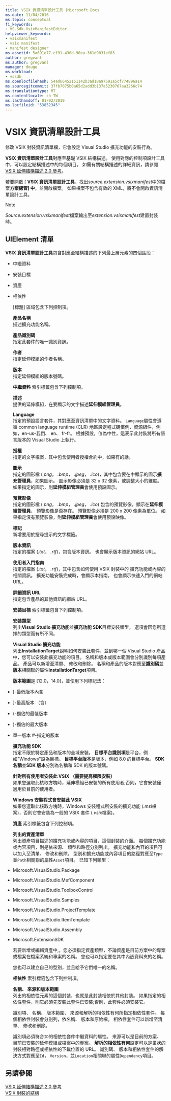 ```yaml
---
title: VSIX 資訊清單設計工具 |Microsoft Docs
ms.date: 11/04/2016
ms.topic: conceptual
f1_keywords:
- VS.Sdk.VsixManifestEditor
helpviewer_keywords:
- vsixmanifest
- vsix manifest
- manifest designer
ms.assetid: 5a691e77-cf91-430d-90ea-361d9031ef83
author: gregvanl
ms.author: gregvanl
manager: douge
ms.workload:
- vssdk
ms.openlocfilehash: 54ad66452151142b3ad18a97591a5cf774896a14
ms.sourcegitcommit: 37fb7075b0a65d2add3b137a5230767aa3266c74
ms.translationtype: MT
ms.contentlocale: zh-TW
ms.lasthandoff: 01/02/2019
ms.locfileid: "53852345"
---
```

# <a name="vsix-manifest-designer"></a>VSIX 資訊清單設計工具
修改 VSIX 封裝資訊清單檔，它會設定 Visual Studio 擴充功能的安裝行為。  
  
 **VSIX 資訊清單設計工具**對應至基礎 VSIX 結構描述。 使用對應的控制項設計工具中，可以設定結構描述中的每個項目。 如需有關結構描述的詳細資訊，請參閱[VSIX 延伸結構描述 2.0 參考](../extensibility/vsix-extension-schema-2-0-reference.md)。  
  
 若要開啟 [ **VSIX 資訊清單設計工具**，找出*source.extension.vsixmanifest*中的檔案**方案總管] 中**，並開啟檔案。 如果檔案不包含有效的 XML，將不會開啟資訊清單設計工具。  
  
> [!NOTE]
>  *Source.extension.vsixmanifest*檔案輸出至*extension.vsixmanifest*建置封裝時。  
  
## <a name="uielement-list"></a>UIElement 清單  
 **VSIX 資訊清單設計工具**包含對應至結構描述的下列最上層元素的四個區段：  
  
- 中繼資料  
  
- 安裝目標  
  
- 資產  
  
- 相依性  
  
  [標題] 區域包含下列控制項。  
  
  **產品名稱**  
  描述擴充功能名稱。  
  
  **產品識別碼**  
  指定此套件的唯一識別資訊。  
  
  **作者**  
  指定延伸模組的作者名稱。  
  
  **版本**  
  指定延伸模組的版本號碼。  
  
  **中繼資料** 索引標籤包含下列控制項。  
  
  **描述**  
  提供的延伸模組，在要顯示的文字描述**延伸模組管理員**。  
  
  **Language**  
  指定的預設語言套件，其對應至資訊清單中的文字資料。 `Language`屬性會遵循 common language runtime (CLR) 地區設定程式碼慣例，資源組件，例如，en-us-我們、 en、 fr-fr。 根據預設，值為中性，這表示此封裝將所有語言版本的 Visual Studio 上執行。  
  
  **授權**  
  指定的文字檔案，其中包含使用者授權合約中，如果有的話。  
  
  **圖示**  
  指定的圖形檔 (*.png*， *.bmp*， *.jpeg*， *.ico*)，其中包含要在中顯示的圖示**擴充管理員**，如果圖示。 圖示影像必須是 32 x 32 像素，或調整大小的維度。 如果指定的圖示，則**延伸模組管理員**會使用預設圖示。  
  
  **預覽影像**  
  指定的圖形檔 (*.png*， *.bmp*， *.jpeg*， *.ico*) 包含的預覽影像，顯示在**延伸模組管理員**、 預覽影像是否存在。 預覽影像必須是 200 x 200 像素為單位。 如果指定沒有預覽影像，則**延伸模組管理員**會使用預設映像。  
  
  **標記**  
  新增要用於搜尋提示的文字標籤。  
  
  **版本資訊**  
  指定的檔案 (*.txt*， *.rtf*)，包含版本資訊。 也會顯示版本資訊的網站 URL。  
  
  **使用者入門指南**  
  指定的檔案 (*.txt*， *.rtf*)，其中包含如何使用 VSIX 封裝中的 擴充功能或內容的相關資訊。 擴充功能安裝完成時，會顯示本指南。 也會顯示快速入門的網站 URL。  
  
  **詳細資訊 URL**  
  指定包含產品的其他資訊的網站 URL。  
  
  **安裝目標** 索引標籤包含下列控制項。  
  
  **安裝類型**  
  列出**Visual Studio 擴充功能**並**擴充功能 SDK**目標安裝類型。 選項會因您所選擇的類型而有所不同。  
  
  **Visual Studio 擴充功能**  
  列出**InstallationTarget**說明如何安裝此套件，並到哪一個 Visual Studio 產品中，您可以安裝此擴充功能的項目。 名稱和版本或版本範圍會分別識別每項產品。 產品可以新增至清單、 修改和刪除。 名稱和產品的版本對應至**識別碼**並**版本**相關聯的屬性**InstallationTarget**項目。  
  
  **版本範圍**是 [12.0，14.0]，並使用下列標記法：  
  
- [-最低版本內含  
  
- ]-最高版本 （含）  
  
- (-獨佔的最低版本  
  
- )-獨佔的最大版本  
  
- 單一版本 #-指定的版本  
  
  **擴充功能 SDK**  
  指定不限於特定產品和版本的全域安裝。 **目標平台識別項**是平台，例如"Windows"設為目標。 **目標平台版本**是版本，例如 8.0 的目標平台。 **SDK 名稱**並**SDK 版本**分別為名稱和 SDK 的版本號碼。  
  
  **針對所有使用者安裝此 VSIX （需要提高權限安裝）**  
  如果您選取此核取方塊時，延伸模組已安裝的所有使用者;否則，它會安裝僅適用於目前的使用者。  
  
  **Windows 安裝程式會安裝此 VSIX**  
  如果您選取此核取方塊時，Windows 安裝程式所安裝的擴充功能 (*.msi*檔案)，否則它會安裝為一般的 VSIX 套件 (*.vsix*檔案)。  
  
  **資產** 索引標籤包含下列控制項。  
  
  **列出的資產清單**  
  列出資產項目描述的擴充功能或內容的項目，這個封裝的介面。 每個擴充功能或內容項目，則是依來源、 類型和路徑分別列出。 擴充功能和內容的項目可以加入至清單、 修改和刪除。 型別和擴充功能或內容項目的路徑對應至`Type`並`Path`相關聯的屬性`Asset`項目。 已知下列類型：  
  
- Microsoft.VisualStudio.Package  
  
- Microsoft.VisualStudio.MefComponent  
  
- Microsoft.VisualStudio.ToolboxControl  
  
- Microsoft.VisualStudio.Samples  
  
- Microsoft.VisualStudio.ProjectTemplate  
  
- Microsoft.VisualStudio.ItemTemplate  
  
- Microsoft.VisualStudio.Assembly  
  
- Microsoft.ExtensionSDK  
  
  若要新增或編輯資產中,，您必須指定資產類型，不論資產是目前方案中的專案或檔案在檔案系統和專案的名稱。 您也可以指定要在其中內嵌資料夾的名稱。  
  
  您也可以建立自己的型別，並且給予它們唯一的名稱。  
  
  **相依性** 索引標籤包含下列控制項。  
  
  **名稱、 來源和版本範圍**  
  列出的相依性元素的這個封裝，也就是此封裝相依於其他封裝。 如果指定的相依性套件，則它必須先安裝此套件已安裝;否則，此套件必須安裝它。  
  
  識別項、 名稱、 版本範圍、 來源和解析的相依性有何所指定相依性套件。 每個相依性封裝會分別列，依名稱、 版本和原始檔。 相依性套件可以新增至清單、 修改和刪除。  
  
  識別項必須符合`ID`的相依性套件中繼資料的屬性。 來源可以是目前的方案、 目前已安裝的延伸模組或檔案中的專案。 **解析的相依性有何**設定可以是巢狀的封裝相對路徑或相依性的下載位置的 URL。 識別碼、 版本和相依性套件的解決方式對應至`Id`， `Version`，並`Location`相關聯的屬性`Dependency`項目。  
  
## <a name="see-also"></a>另請參閱  
 [VSIX 延伸結構描述 2.0 參考](../extensibility/vsix-extension-schema-2-0-reference.md)   
 [VSIX 封裝的結構](../extensibility/anatomy-of-a-vsix-package.md)